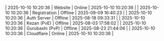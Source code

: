 | 2025-10-10 10:20:36 | Website | Online | 2025-10-10 10:20:36 |
| 2025-10-10 10:20:36 | Registration | Offline | 2025-09-09 16:40:23 |
| 2025-10-10 10:20:36 | Auth Server | Offline | 2025-08-18 09:33:31 |
| 2025-10-10 10:20:36 | Kezan (PvE) | Offline | 2025-08-03 17:58:02 |
| 2025-10-10 10:20:36 | Gurubashi (PvP) | Offline | 2025-08-23 21:44:06 |
| 2025-10-10 10:20:36 | Cloudflare | Online | 2025-10-10 10:20:36 |
